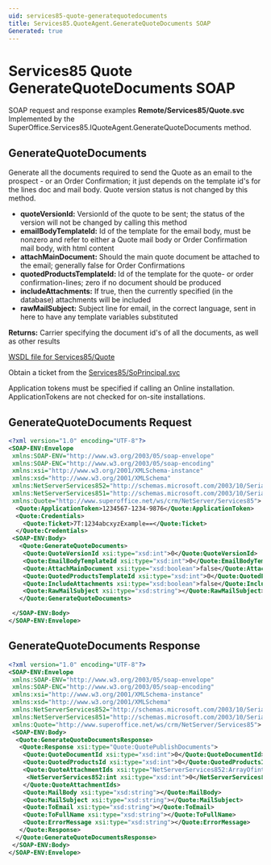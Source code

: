 ```yaml
---
uid: services85-quote-generatequotedocuments
title: Services85.QuoteAgent.GenerateQuoteDocuments SOAP
Generated: true
---
```


# Services85 Quote GenerateQuoteDocuments SOAP

SOAP request and response examples **Remote/Services85/Quote.svc**
Implemented by the <see cref="M:SuperOffice.Services85.IQuoteAgent.GenerateQuoteDocuments">SuperOffice.Services85.IQuoteAgent.GenerateQuoteDocuments</see> method.

## GenerateQuoteDocuments

Generate all the documents required to send the Quote as an email to the prospect - or an Order Confirmation; it just depends on the template id's for the lines doc and mail body. Quote version status is not changed by this method.

* **quoteVersionId:** VersionId of the quote to be sent; the status of the version will not be changed by calling this method
* **emailBodyTemplateId:** Id of the template for the email body, must be nonzero and refer to either a Quote mail body or Order Confirmation mail body, with html content
* **attachMainDocument:** Should the main quote document be attached to the email; generally false for Order Confirmations
* **quotedProductsTemplateId:** Id of the template for the quote- or order confirmation-lines; zero if no document should be produced
* **includeAttachments:** If true, then the currently specified (in the database) attachments will be included
* **rawMailSubject:** Subject line for email, in the correct language, sent in here to have any template variables substituted

**Returns:** Carrier specifying the document id's of all the documents, as well as other results


[WSDL file for Services85/Quote](../Services85-Quote.md)

Obtain a ticket from the [Services85/SoPrincipal.svc](../SoPrincipal/index.md)

Application tokens must be specified if calling an Online installation. ApplicationTokens are not checked for on-site installations.

## GenerateQuoteDocuments Request

```xml
<?xml version="1.0" encoding="UTF-8"?>
<SOAP-ENV:Envelope
 xmlns:SOAP-ENV="http://www.w3.org/2003/05/soap-envelope"
 xmlns:SOAP-ENC="http://www.w3.org/2003/05/soap-encoding"
 xmlns:xsi="http://www.w3.org/2001/XMLSchema-instance"
 xmlns:xsd="http://www.w3.org/2001/XMLSchema"
 xmlns:NetServerServices852="http://schemas.microsoft.com/2003/10/Serialization/Arrays"
 xmlns:NetServerServices851="http://schemas.microsoft.com/2003/10/Serialization/"
 xmlns:Quote="http://www.superoffice.net/ws/crm/NetServer/Services85">
  <Quote:ApplicationToken>1234567-1234-9876</Quote:ApplicationToken>
  <Quote:Credentials>
    <Quote:Ticket>7T:1234abcxyzExample==</Quote:Ticket>
  </Quote:Credentials>
 <SOAP-ENV:Body>
   <Quote:GenerateQuoteDocuments>
    <Quote:QuoteVersionId xsi:type="xsd:int">0</Quote:QuoteVersionId>
    <Quote:EmailBodyTemplateId xsi:type="xsd:int">0</Quote:EmailBodyTemplateId>
    <Quote:AttachMainDocument xsi:type="xsd:boolean">false</Quote:AttachMainDocument>
    <Quote:QuotedProductsTemplateId xsi:type="xsd:int">0</Quote:QuotedProductsTemplateId>
    <Quote:IncludeAttachments xsi:type="xsd:boolean">false</Quote:IncludeAttachments>
    <Quote:RawMailSubject xsi:type="xsd:string"></Quote:RawMailSubject>
   </Quote:GenerateQuoteDocuments>

 </SOAP-ENV:Body>
</SOAP-ENV:Envelope>

```


## GenerateQuoteDocuments Response

```xml
<?xml version="1.0" encoding="UTF-8"?>
<SOAP-ENV:Envelope
 xmlns:SOAP-ENV="http://www.w3.org/2003/05/soap-envelope"
 xmlns:SOAP-ENC="http://www.w3.org/2003/05/soap-encoding"
 xmlns:xsi="http://www.w3.org/2001/XMLSchema-instance"
 xmlns:xsd="http://www.w3.org/2001/XMLSchema"
 xmlns:NetServerServices852="http://schemas.microsoft.com/2003/10/Serialization/Arrays"
 xmlns:NetServerServices851="http://schemas.microsoft.com/2003/10/Serialization/"
 xmlns:Quote="http://www.superoffice.net/ws/crm/NetServer/Services85">
 <SOAP-ENV:Body>
  <Quote:GenerateQuoteDocumentsResponse>
   <Quote:Response xsi:type="Quote:QuotePublishDocuments">
    <Quote:QuoteDocumentId xsi:type="xsd:int">0</Quote:QuoteDocumentId>
    <Quote:QuotedProductsId xsi:type="xsd:int">0</Quote:QuotedProductsId>
    <Quote:QuoteAttachmentIds xsi:type="NetServerServices852:ArrayOfint">
     <NetServerServices852:int xsi:type="xsd:int">0</NetServerServices852:int>
    </Quote:QuoteAttachmentIds>
    <Quote:MailBody xsi:type="xsd:string"></Quote:MailBody>
    <Quote:MailSubject xsi:type="xsd:string"></Quote:MailSubject>
    <Quote:ToEmail xsi:type="xsd:string"></Quote:ToEmail>
    <Quote:ToFullName xsi:type="xsd:string"></Quote:ToFullName>
    <Quote:ErrorMessage xsi:type="xsd:string"></Quote:ErrorMessage>
   </Quote:Response>
  </Quote:GenerateQuoteDocumentsResponse>
 </SOAP-ENV:Body>
</SOAP-ENV:Envelope>

```

